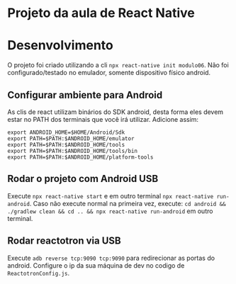 # Projeto da aula de React Native


# Desenvolvimento
O projeto foi criado utilizando a cli `npx react-native init modulo06`. Não foi configurado/testado no emulador, somente dispositivo físico android.

## Configurar ambiente para Android
As clis de react utilizam binários do SDK android, desta forma eles devem estar no PATH dos terminais que você irá utilizar. Adicione assim:
```
export ANDROID_HOME=$HOME/Android/Sdk
export PATH=$PATH:$ANDROID_HOME/emulator
export PATH=$PATH:$ANDROID_HOME/tools
export PATH=$PATH:$ANDROID_HOME/tools/bin
export PATH=$PATH:$ANDROID_HOME/platform-tools
```

## Rodar o projeto com Android USB
Execute `npx react-native start` e em outro terminal `npx react-native run-android`. 
Caso não execute normal na primeira vez, execute: `cd android && ./gradlew clean && cd .. && npx react-native run-android` em outro terminal.

## Rodar reactotron via USB
Execute `adb reverse tcp:9090 tcp:9090` para redirecionar as portas do android. Configure o ip da sua máquina de dev no codigo de `ReactotronConfig.js`.